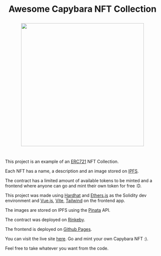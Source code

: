 <div style="width: 100%; text-align: center;">
<h1>Awesome Capybara NFT Collection</h1>
<img width="400" style="margin: 10px auto;" src="https://user-images.githubusercontent.com/5586894/135728448-f1226e1c-c095-40e4-9641-4a79f9fd6f99.png" />
</div>
<br/>
<p>This project is an example of an <a href="https://docs.openzeppelin.com/contracts/3.x/erc721#:~:text=ERC721%20is%20a%20standard%20for,across%20a%20number%20of%20contracts.">ERC721</a> NFT Collection.</p>

<p>Each NFT has a name, a description and an image stored on <a href="https://ipfs.io/">IPFS</a>.</p>

<p>The contract has a limited amount of available tokens to be minted and a frontend where anyone can go and mint their own token for free :D.</p>

<p>This project was made using <a href="https://hardhat.org/">Hardhat</a> and <a href="https://docs.ethers.io/v5/">Ethers.js</a> as the Solidity dev environment and <a href="https://vuejs.org/">Vue.js</a>, <a href="https://vitejs.dev/">Vite</a>, <a href="https://tailwindcss.com/">Tailwind</a> on the frontend app.</p>

<p>The images are stored on IPFS using the <a href="https://www.pinata.cloud/">Pinata</a> API.</p>

<p>The contract was deployed on <a href="https://rinkeby.etherscan.io/">Rinkeby</a>.</p>

<p>The frontend is deployed on <a href="https://pages.github.com/">Github Pages</a>.</p>

<p>
You can visit the live site <a href="https://nicobevilacqua.github.io/AwesomeCapybaraNFTCollection/">here</a>. Go and mint your own Capybara NFT :).</p>

<p>Feel free to take whatever you want from the code.</p>
